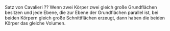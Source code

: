 Satz von Cavalieri
??
Wenn zwei Körper zwei gleich große Grundflächen besitzen und jede Ebene, die zur Ebene der Grundflächen parallel ist, bei beiden Körpern gleich große Schnittflächen erzeugt, dann haben die beiden Körper das gleiche Volumen.

